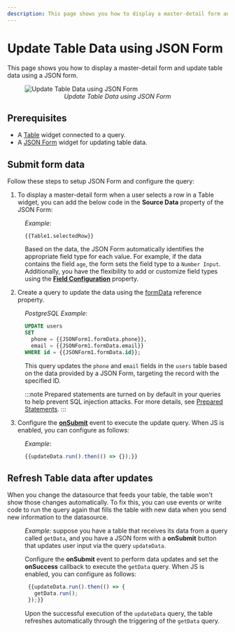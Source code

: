 ```yaml
---
description: This page shows you how to display a master-detail form and update table data using a JSON form.
---
```

# Update Table Data using JSON Form

This page shows you how to display a master-detail form and update table data using a JSON form.

 <figure>
  <img src="/img/jsonguide.gif" style= {{width:"700px", height:"auto"}} alt="Update Table Data using JSON Form"/>
  <figcaption align = "center"><i>Update Table Data using JSON Form</i></figcaption>
</figure>



## Prerequisites

* A [Table](/reference/widgets/table) widget connected to a query.
* A [JSON Form](/reference/widgets/json-form) widget for updating table data.


## Submit form data

Follow these steps to setup JSON Form and configure the query:

1. To display a master-detail form when a user selects a row in a Table widget, you can add the below code in the **Source Data** property of the JSON Form:

<dd>

*Example*: 

```JS
{{Table1.selectedRow}}
```

Based on the data, the JSON Form automatically identifies the appropriate field type for each value. For example, if the data contains the field `age`, the form sets the field type to a `Number Input`. Additionally, you have the flexibility to add or customize field types using the [**Field Configuration**](/reference/widgets/json-form#field-configuration-list) property.

</dd>

2. Create a query to update the data using the [formData](/reference/widgets/json-form#formdata-object) reference property.

<dd>

*PostgreSQL Example*: 

```sql
UPDATE users
SET 
  phone = {{JSONForm1.formData.phone}},
  email = {{JSONForm1.formData.email}}
WHERE id = {{JSONForm1.formData.id}};
```

This query updates the `phone` and `email` fields in the `users` table based on the data provided by a JSON Form, targeting the record with the specified ID.


:::note
Prepared statements are turned on by default in your queries to help prevent SQL injection attacks. For more details, see [Prepared Statements](/connect-data/concepts/how-to-use-prepared-statements).
:::

</dd>

3. Configure the [**onSubmit**](/reference/widgets/json-form#events) event to execute the update query. When JS is enabled, you can configure as follows:

<dd>

*Example*:

```js
{{updateData.run().then(() => {});}}
```

</dd>

## Refresh Table data after updates

When you change the datasource that feeds your table, the table won't show those changes automatically. To fix this, you can use events or write code to run the query again that fills the table with new data when you send new information to the datasource.

<dd>

*Example:*  suppose you have a table that receives its data from a query called `getData`, and you have a JSON form with a **onSubmit** button that updates user input via the query `updateData`.

Configure the **onSubmit** event to perform data updates and set the **onSuccess** callback to execute the `getData` query. When JS is enabled, you can configure as follows:

```js
 {{updateData.run().then(() => {
   getData.run();
 });}}
```

Upon the successful execution of the `updateData` query, the table refreshes automatically through the triggering of the `getData` query.


</dd>

